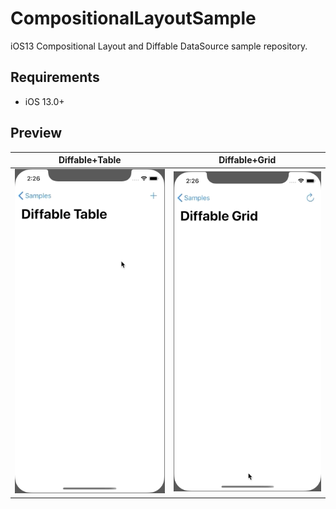 # CompositionalLayoutSample
iOS13 Compositional Layout and Diffable DataSource sample repository.

## Requirements

- iOS 13.0+

## Preview

| Diffable+Table | Diffable+Grid |  
| -------------- | ------------- |  
| ![DiffableTable](https://github.com/hayabusabusa/CompositionalLayoutSample/blob/master/Gifs/DiffableTable.gif) | ![DiffableGrid](https://github.com/hayabusabusa/CompositionalLayoutSample/blob/master/Gifs/DiffableGrid.gif) |
